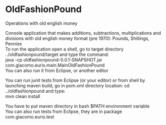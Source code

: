 # OldFashionPound
Operations with old english money

Console application that makes additions, subtractions, multiplications and divisions with old english money format (pre 1970): Pounds, Shillings, Pennies  
To run the application open a shell, go to target directory ../oldfashionpound/target and type the command:  
java -cp  oldfashionpound-0.0.1-SNAPSHOT.jar com.giacomo.euris.main.MainOldFashionPound  
You can also run it from Eclipse, or another editor  

You can run junit tests from Eclipse (or your editor) or from shell by launching maven build, go in pom.xml directory location: cd ../oldfashionpound and type:  
mvn clean install  

You have to put maven directory in bash $PATH environment variable  
You can also run tests from Eclipse, they are in package com.giacomo.euris.test
